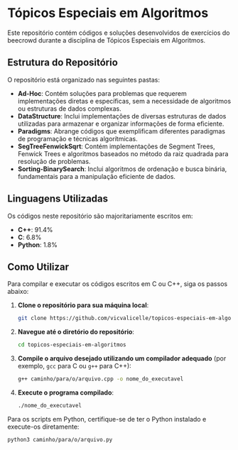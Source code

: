 # Tópicos Especiais em Algoritmos

Este repositório contém códigos e soluções desenvolvidos de exercícios do beecrowd durante a disciplina de Tópicos Especiais em Algoritmos. 

## Estrutura do Repositório

O repositório está organizado nas seguintes pastas:

- **Ad-Hoc**: Contém soluções para problemas que requerem implementações diretas e específicas, sem a necessidade de algoritmos ou estruturas de dados complexas.
- **DataStructure**: Inclui implementações de diversas estruturas de dados utilizadas para armazenar e organizar informações de forma eficiente.
- **Paradigms**: Abrange códigos que exemplificam diferentes paradigmas de programação e técnicas algorítmicas.
- **SegTreeFenwickSqrt**: Contém implementações de Segment Trees, Fenwick Trees e algoritmos baseados no método da raiz quadrada para resolução de problemas.
- **Sorting-BinarySearch**: Inclui algoritmos de ordenação e busca binária, fundamentais para a manipulação eficiente de dados.

## Linguagens Utilizadas

Os códigos neste repositório são majoritariamente escritos em:

- **C++**: 91.4%
- **C**: 6.8%
- **Python**: 1.8%

## Como Utilizar

Para compilar e executar os códigos escritos em C ou C++, siga os passos abaixo:

1. **Clone o repositório para sua máquina local**:

   ```bash
   git clone https://github.com/vicvalicelle/topicos-especiais-em-algoritmos.git
   ```

2. **Navegue até o diretório do repositório**:

   ```bash
   cd topicos-especiais-em-algoritmos
   ```

3. **Compile o arquivo desejado utilizando um compilador adequado** (por exemplo, `gcc` para C ou `g++` para C++):

   ```bash
   g++ caminho/para/o/arquivo.cpp -o nome_do_executavel
   ```

4. **Execute o programa compilado**:

   ```bash
   ./nome_do_executavel
   ```

Para os scripts em Python, certifique-se de ter o Python instalado e execute-os diretamente:

```bash
python3 caminho/para/o/arquivo.py
```
